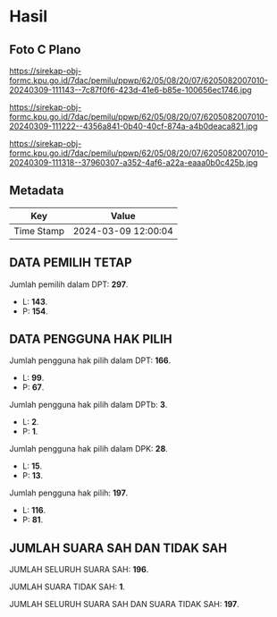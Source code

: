 # Hasil

## Foto C Plano

https://sirekap-obj-formc.kpu.go.id/7dac/pemilu/ppwp/62/05/08/20/07/6205082007010-20240309-111143--7c87f0f6-423d-41e6-b85e-100656ec1746.jpg

https://sirekap-obj-formc.kpu.go.id/7dac/pemilu/ppwp/62/05/08/20/07/6205082007010-20240309-111222--4356a841-0b40-40cf-874a-a4b0deaca821.jpg

https://sirekap-obj-formc.kpu.go.id/7dac/pemilu/ppwp/62/05/08/20/07/6205082007010-20240309-111318--37960307-a352-4af6-a22a-eaaa0b0c425b.jpg


## Metadata

| Key        | Value               |
| ---------- | ------------------- |
| Time Stamp | 2024-03-09 12:00:04 |


## DATA PEMILIH TETAP

Jumlah pemilih dalam DPT: **297**.
 * L: **143**.
 * P: **154**.

## DATA PENGGUNA HAK PILIH

Jumlah pengguna hak pilih dalam DPT: **166**.
 * L: **99**.
 * P: **67**.

Jumlah pengguna hak pilih dalam DPTb: **3**.
 * L: **2**.
 * P: **1**.

Jumlah pengguna hak pilih dalam DPK: **28**.
 * L: **15**.
 * P: **13**.

Jumlah pengguna hak pilih: **197**.
 * L: **116**.
 * P: **81**.

## JUMLAH SUARA SAH DAN TIDAK SAH

JUMLAH SELURUH SUARA SAH: **196**.

JUMLAH SUARA TIDAK SAH: **1**.

JUMLAH SELURUH SUARA SAH DAN SUARA TIDAK SAH: **197**.


